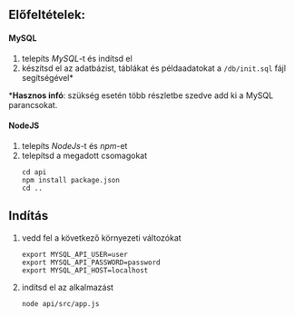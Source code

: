 ## Előfeltételek:

#### MySQL

1. telepíts *MySQL*-t és indítsd el
1. készítsd el az adatbázist, táblákat és példaadatokat a `/db/init.sql` fájl segítségével*

***Hasznos infó**: szükség esetén több részletbe szedve add ki a MySQL parancsokat.

#### NodeJS

1. telepíts *NodeJs*-t és *npm*-et
1. telepítsd a megadott csomagokat
    ```
    cd api
    npm install package.json
    cd ..
    ```
## Indítás

1. vedd fel a következő környezeti változókat
    ```
    export MYSQL_API_USER=user
    export MYSQL_API_PASSWORD=password
    export MYSQL_API_HOST=localhost
    ```
1. indítsd el az alkalmazást
   ```
   node api/src/app.js
   ```
